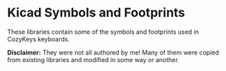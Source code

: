 # Kicad Symbols and Footprints

These libraries contain some of the symbols and footprints used in CozyKeys
keyboards.

**Disclaimer:** They were not all authored by me! Many of them were copied from
existing libraries and modified in some way or another.

